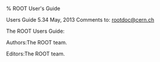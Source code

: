 % ROOT User's Guide

Users Guide 5.34
May, 2013
Comments to: rootdoc@cern.ch

The ROOT Users Guide:

Authors:The ROOT team.

Editors:The ROOT team.